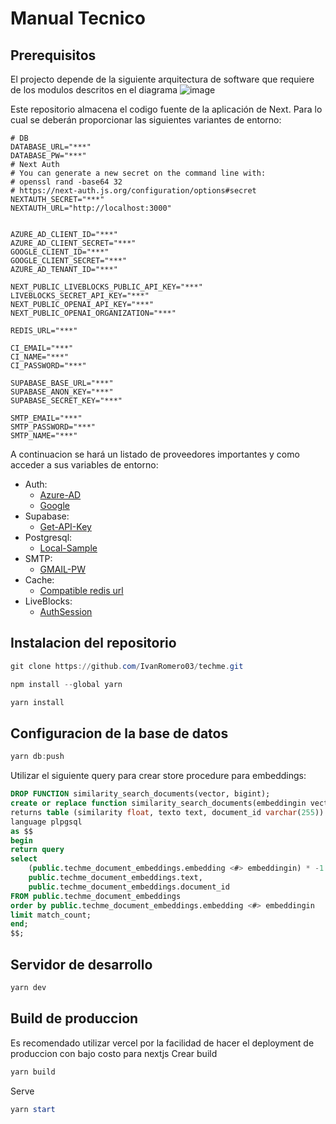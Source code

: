 # Manual Tecnico

## Prerequisitos

El projecto depende de la siguiente arquitectura de software que requiere de los modulos descritos en el diagrama
![image](https://github.com/user-attachments/assets/07431f73-4316-40fb-892d-a2c9e624729a)

Este repositorio almacena el codigo fuente de la aplicación de Next. Para lo cual se deberán proporcionar las siguientes variantes de entorno:

```env
# DB
DATABASE_URL="***"
DATABASE_PW="***"
# Next Auth
# You can generate a new secret on the command line with:
# openssl rand -base64 32
# https://next-auth.js.org/configuration/options#secret
NEXTAUTH_SECRET="***"
NEXTAUTH_URL="http://localhost:3000"


AZURE_AD_CLIENT_ID="***"
AZURE_AD_CLIENT_SECRET="***"
GOOGLE_CLIENT_ID="***"
GOOGLE_CLIENT_SECRET="***"
AZURE_AD_TENANT_ID="***"

NEXT_PUBLIC_LIVEBLOCKS_PUBLIC_API_KEY="***"
LIVEBLOCKS_SECRET_API_KEY="***"
NEXT_PUBLIC_OPENAI_API_KEY="***"
NEXT_PUBLIC_OPENAI_ORGANIZATION="***"

REDIS_URL="***"

CI_EMAIL="***"
CI_NAME="***"
CI_PASSWORD="***"

SUPABASE_BASE_URL="***"
SUPABASE_ANON_KEY="***"
SUPABASE_SECRET_KEY="***"

SMTP_EMAIL="***"
SMTP_PASSWORD="***"
SMTP_NAME="***"
```

A continuacion se hará un listado de proveedores importantes y como acceder a sus variables de entorno:
- Auth:
  - [Azure-AD](https://next-auth.js.org/providers/azure-ad)
  - [Google](https://next-auth.js.org/providers/google)
- Supabase:
  - [Get-API-Key](https://supabase.com/docs/guides/getting-started/tutorials/with-nextjs#get-the-api-keys)
- Postgresql:
  - [Local-Sample](https://orm.drizzle.team/docs/guides/postgresql-local-setup)
- SMTP:
  - [GMAIL-PW](https://www.gmass.co/blog/gmail-smtp/)
- Cache:
  - [Compatible redis url](https://github.com/redis/lettuce/wiki/Redis-URI-and-connection-details)
- LiveBlocks:
  - [AuthSession](https://liveblocks.io/docs/authentication/access-token) 

## Instalacion del repositorio

```PowerShell
git clone https://github.com/IvanRomero03/techme.git
```
```PowerShell
npm install --global yarn
```
```PowerShell
yarn install
```

## Configuracion de la base de datos

```PowerShell
yarn db:push
```

Utilizar el siguiente query para crear store procedure para embeddings:
```sql
DROP FUNCTION similarity_search_documents(vector, bigint);
create or replace function similarity_search_documents(embeddingin vector(1536), match_count bigint)
returns table (similarity float, texto text, document_id varchar(255))
language plpgsql
as $$
begin
return query
select
    (public.techme_document_embeddings.embedding <#> embeddingin) * -1 as similarity,
    public.techme_document_embeddings.text,
    public.techme_document_embeddings.document_id
FROM public.techme_document_embeddings
order by public.techme_document_embeddings.embedding <#> embeddingin
limit match_count;
end;
$$;
```

## Servidor de desarrollo
```PowerShell
yarn dev
```

## Build de produccion
Es recomendado utilizar vercel por la facilidad de hacer el deployment de produccion con bajo costo para nextjs
Crear build
```PowerShell
yarn build
```
Serve
```PowerShell
yarn start
```

